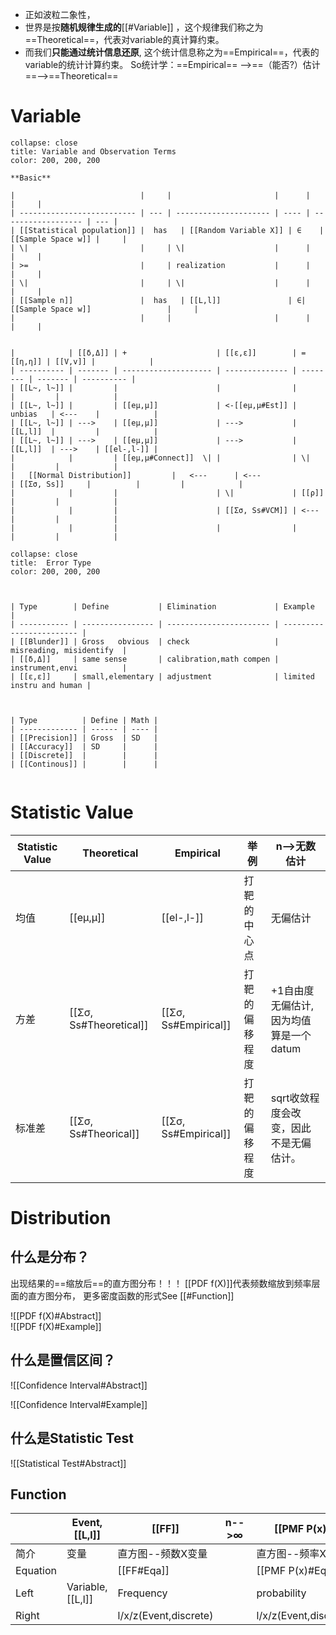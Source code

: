 
- 正如波粒二象性，
- 世界是按**随机规律生成的**[[#Variable]] ，这个规律我们称之为==Theoretical==，代表对variable的真计算约束。
- 而我们**只能通过统计信息还原**, 这个统计信息称之为==Empirical==，代表的variable的统计计算约束。
So统计学：==Empirical== -->==（能否?）估计==-->==Theoretical==



#  Variable

```ad-example
collapse: close
title: Variable and Observation Terms
color: 200, 200, 200

**Basic** 

|                            |     |                       |      |                    |     |
| -------------------------- | --- | --------------------- | ---- | ------------------ | --- |
| [[Statistical population]] |  has   | [[Random Variable X]] | ∈    | [[Sample Space w]] |     |
| \|                         |     | \|                    |      |                    |     |
| >=                         |     | realization           |      |                    |     |
| \|                         |     | \|                    |      |                    |     |
| [[Sample n]]               |  has   | [[L,l]]               | ∈| [[Sample Space w]]                 |     |
|                            |     |                       |      |                    |     |


|            | [[δ,Δ]] | +                    | [[ε,ε]]        | =[[η,η]] | [[V,v]] |            |
| ---------- | ------- | -------------------- | -------------- | -------- | ------- | ---------- |
| [[L~, l~]] |         |                      |                |          |         |            |
| [[L~, l~]] |         | [[eμ,μ]]             | <-[[eμ,μ#Est]] | unbias   | <---    |            |
| [[L~, l~]] | --->    | [[eμ,μ]]             | --->           | [[L,l]]  |         |            |
| [[L~, l~]] | --->    | [[eμ,μ]]             | --->           | [[L,l]]  | --->    | [[el-,l-]] |
|            |         | [[eμ,μ#Connect]]  \| |                | \|       |         |            |
|   [[Normal Distribution]]         |   <---      | <---                 | [[Σσ, Ss]]     |          |         |            |
|            |         |                      | \|             | [[ρ]]    |         |            |
|            |         |                      | [[Σσ, Ss#VCM]] | <---     |         |            |
|            |         |                      |                |          |         |            |

```
  

```ad-example
collapse: close
title:  Error Type
color: 200, 200, 200



| Type        | Define           | Elimination             | Example                  |
| ----------- | ---------------- | ----------------------- | ------------------------ |
| [[Blunder]] | Gross   obvious  | check                   | misreading, misidentify  |
| [[δ,Δ]]     | same sense       | calibration,math compen | instrument,envi          |
| [[ε,ε]]     | small,elementary | adjustment              | limited instru and human |

 

| Type          | Define | Math |
| ------------- | ------ | ---- |
| [[Precision]] | Gross  | SD   |
| [[Accuracy]]  | SD     |      |
| [[Discrete]]  |        |      |
| [[Continous]] |        |      |


```
  
 

 
 








# Statistic Value


| Statistic Value | Theoretical            | Empirical            | 举例           | n-->无数 估计                           |
| --------------- | ---------------------- | -------------------- | -------------- | --------------------------------------- |
| 均值            | [[eμ,μ]]               | [[el-,l-]]           | 打靶的中心点   | 无偏估计                                |
| 方差            | [[Σσ, Ss#Theoretical]] | [[Σσ, Ss#Empirical]] | 打靶的偏移程度 | +1自由度 无偏估计,因为均值算是一个datum |
| 标准差          | [[Σσ, Ss#Theorical]]   | [[Σσ, Ss#Empirical]] | 打靶的偏移程度 | sqrt收敛程度会改变，因此不是无偏估计。  |


# Distribution

##  什么是分布？ 

出现结果的==缩放后==的直方图分布！！！
[[PDF f(X)]]代表频数缩放到频率层面的直方图分布， 更多密度函数的形式See [[#Function]]

![[PDF f(X)#Abstract]]   
![[PDF f(X)#Example]]

## 什么是置信区间？
![[Confidence Interval#Abstract]]

![[Confidence Interval#Example]]

## 什么是Statistic Test

![[Statistical Test#Abstract]]

 
## Function

|          | Event, [[L,l]]    | [[FF]]                | n-->∞ | [[PMF P(x)]]          | Δ->dx | [[PDF f(X)]]            | integral | [[CDF F(x)]]            |
| -------- | ----------------- | --------------------- | ----- | --------------------- | ----- | ----------------------- | -------- | ----------------------- |
| 简介     | 变量              | 直方图--频数X变量     |       | 直方图--频率X变量     |       | 频率密度X变量           |          |      频率密度的和X变量                    |
| Equation |                   | [[FF#Eqa]]            |       | [[PMF P(x)#Eqa]]      |       | [[PDF f(X)#Eqa]]        |          |                         |
| Left     | Variable, [[L,l]] | Frequency             |       | probability           |       | probability Density     |          | probability             |
| Right    |                   | l/x/z(Event,discrete) |       | l/x/z(Event,discrete) |       | l/x/z(Event,countinous) |          | l/x/z(Event,countinous) |


